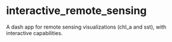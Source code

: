 # interactive_remote_sensing
A dash app for remote sensing visualizations (chl_a and sst), with interactive capabilities. 
